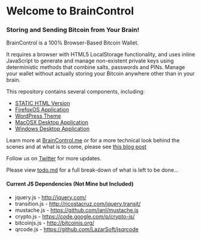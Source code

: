 # Welcome to BrainControl
### Storing and Sending Bitcoin from Your Brain!

BrainControl is a 100% Browser-Based Bitcoin Wallet.

It requires a browser with HTML5 LocalStorage functionality, and uses inline
JavaScript to generate and manage non-existent private keys using deterministic
methods that combine salts, passwords and PINs. Manage your wallet without
actually storing your Bitcoin anywhere other than in your brain.

This repository contains several components, including:

* [STATIC HTML Version](https://github.com/msmalley/BrainControl/html/)
* [FirefoxOS Application](https://github.com/msmalley/BrainControl/bc-firefox/)
* [WordPress Theme](https://github.com/msmalley/BrainControl/bc-wordpress)
* [MacOSX Desktop Application](https://github.com/msmalley/BrainControl/bc-macosx/)
* [Windows Desktop Application](https://github.com/msmalley/BrainControl/bc-windows/)

Learn more at [BrainControl.me](http://braincontrol.me) or for a more technical
look behind the scenes and at what is to come, please see [this blog post](http://betanomics.asia/blog/store-and-send-bitcoin-directly-from-your-brain-using-braincontrol)

Follow us on [Twitter](http://twitter.com/braincontrolme) for more updates.

Please view [todo.md](https://github.com/msmalley/BrainControl/todo.md) for a full break-down of what is left to be done...

#### Current JS Dependencies (Not Mine but Included)

* jquery.js - http://jquery.com/
* transition.js - http://ricostacruz.com/jquery.transit/
* mustache.js - https://github.com/janl/mustache.js
* crypto.js - https://code.google.com/p/crypto-js/
* bitcoinjs.js - http://bitcoinjs.org/
* qrcode.js - https://github.com/LazarSoft/jsqrcode
